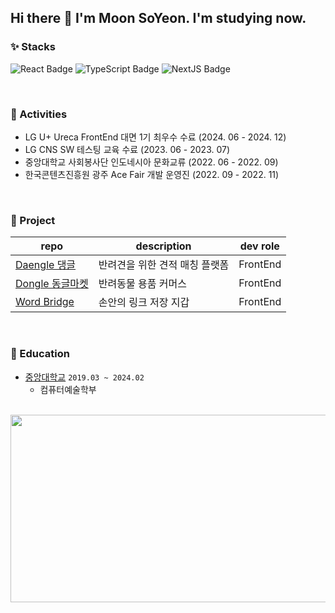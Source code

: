 ## Hi there 👋 I'm Moon SoYeon. I'm studying now.

### ✨ Stacks
![React Badge](https://img.shields.io/badge/React-61DAFB?style=flat-square&logo=React&logoColor=black)
![TypeScript Badge](https://img.shields.io/badge/Typescript-235A97?style=flat-square&logo=Typescript&logoColor=white)
![NextJS Badge](https://img.shields.io/badge/Next.js-000000?style=flat-square&logo=Next.js&logoColor=white)

<br>

### 🌱 Activities
- LG U+ Ureca FrontEnd 대면 1기 최우수 수료 (2024. 06 - 2024. 12)
- LG CNS SW 테스팅 교육 수료 (2023. 06 - 2023. 07)
- 중앙대학교 사회봉사단 인도네시아 문화교류 (2022. 06 - 2022. 09)
- 한국콘텐츠진흥원 광주 Ace Fair 개발 운영진 (2022. 09 - 2022. 11)

<br>

### 👯 Project
| repo | description | dev role |
|-|-|-|
| [Daengle 댕글](https://github.com/DDog-org/daengle-client) | 반려견을 위한 견적 매칭 플랫폼 | FrontEnd | 
| [Dongle 동글마켓](https://github.com/Dongle-market/Dongle-FE) | 반려동물 용품 커머스 | FrontEnd |
| [Word Bridge](https://github.com/MOONProd/word-matching-game-front) | 손안의 링크 저장 지갑 | FrontEnd | 

<br>

### 🌈 Education
- [중앙대학교](https://www.cau.ac.kr/) `2019.03 ~ 2024.02`
  - 컴퓨터예술학부
 
<br>

<a href="https://www.gitanimals.org/en_US?utm_medium=image&utm_source=MOONProd&utm_content=farm">
<img
  src="https://render.gitanimals.org/farms/MOONProd"
  width="600"
  height="300"
/>
</a>

<!--
**MOONProd/MOONProd** is a ✨ _special_ ✨ repository because its `README.md` (this file) appears on your GitHub profile.

Here are some ideas to get you started:

- 🔭 I’m currently working on ...
- 🌱 I’m currently learning ...
- 👯 I’m looking to collaborate on ...
- 🤔 I’m looking for help with ...
- 💬 Ask me about ...
- 📫 How to reach me: ...
- 😄 Pronouns: ...
- ⚡ Fun fact: ...
-->





<!--
| <a href="https://github.com/MOONProd/github-readme-stats"><img align="center" src="https://github-readme-stats.vercel.app/api?username=MOONProd&show_icons=true&theme=shadow_blue&count_private=true&hide_border=true" alt="MOON's github stats" /></a> | <a href="https://github.com/MOONProd/github-readme-stats"><img align="center" src="https://github-readme-stats.vercel.app/api/top-langs/?username=MOONProd&theme=shadow_blue&layout=compact&hide_border=true" alt="MOON's github stats"/></a> |
| ------------- | ------------- |
-->




